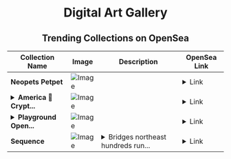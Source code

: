<div align="center">

# Digital Art Gallery

## Trending Collections on OpenSea

| Collection Name                       | Image                                                                                     | Description                       | OpenSea Link                                                                                          |
|---------------------------------------|-------------------------------------------------------------------------------------------|-----------------------------------|--------------------------------------------------------------------------------------------------------|
| **Neopets Petpet** | ![Image](https://i.seadn.io/s/raw/files/a763254a7c62d508b3f9dd4ba6fba8b4.png?w=500&auto=format?w=200&auto=format) |  | <details><summary>Link</summary>[Neopets Petpet](https://opensea.io/collection/neopets-petpet)</details> |
| **<details><summary>America 💜 Crypt...</summary>America 💜 Crypto Tour</details>** | ![Image](https://i.seadn.io/s/raw/files/9ab53acf1bd61c3483db95617f8e58dc.png?w=500&auto=format?w=200&auto=format) |  | <details><summary>Link</summary>[America 💜 Crypto Tour](https://opensea.io/collection/america-crypto-tour-1)</details> |
| **<details><summary>Playground Open...</summary>Playground Open Ticketing Ecosystem Event 11470</details>** | ![Image](https://i.seadn.io/s/raw/files/ad4b567b5e819f5eb9dc8588aeb6896f.png?w=500&auto=format?w=200&auto=format) |  | <details><summary>Link</summary>[Playground Open Ticketing Ecosystem Event 11470](https://opensea.io/collection/playground-open-ticketing-ecosystem-event-11470)</details> |
| **Sequence** | ![Image](https://i.seadn.io/s/raw/files/77da0250384d357fc558c925986be41d.jpg?w=500&auto=format?w=200&auto=format) | <details><summary>Bridges northeast hundreds run...</summary>Bridges northeast hundreds runs novels tiger</details> | <details><summary>Link</summary>[Sequence](https://opensea.io/collection/sequence-13)</details> |

</div>
